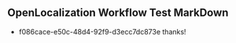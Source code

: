 ## OpenLocalization Workflow Test MarkDown

* f086cace-e50c-48d4-92f9-d3ecc7dc873e 
thanks!



<!--HONumber=Jan16_HO2-->
